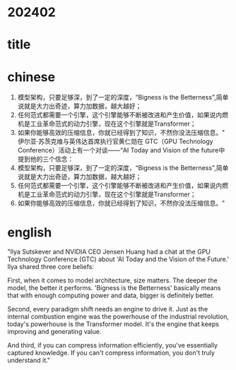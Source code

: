 # 202402

# title 

# chinese 
1. 模型架构，只要足够深，到了一定的深度，“Bigness is the Betterness",简单说就是大力出奇迹，算力加数据，越大越好；
2. 任何范式都需要一个引擎，这个引擎能够不断被改进和产生价值，如果说内燃机是工业革命范式的动力引擎，现在这个引擎就是Transformer；
3. 如果你能够高效的压缩信息，你就已经得到了知识，不然你没法压缩信息。"
伊尔亚·苏茨克维与英伟达首席执行官黄仁勋在 GTC（GPU Technology Conference）活动上有一个对谈——“AI Today and Vision of the future中提到他的三个信念：
1. 模型架构，只要足够深，到了一定的深度，“Bigness is the Betterness",简单说就是大力出奇迹，算力加数据，越大越好；
2. 任何范式都需要一个引擎，这个引擎能够不断被改进和产生价值，如果说内燃机是工业革命范式的动力引擎，现在这个引擎就是Transformer；
3. 如果你能够高效的压缩信息，你就已经得到了知识，不然你没法压缩信息。"

# english
"Ilya Sutskever and NVIDIA CEO Jensen Huang had a chat at the GPU Technology Conference (GTC) about 'AI Today and the Vision of the Future.' Ilya shared three core beliefs:

First, when it comes to model architecture, size matters. The deeper the model, the better it performs. 'Bigness is the Betterness' basically means that with enough computing power and data, bigger is definitely better.

Second, every paradigm shift needs an engine to drive it. Just as the internal combustion engine was the powerhouse of the industrial revolution, today's powerhouse is the Transformer model. It's the engine that keeps improving and generating value.

And third, if you can compress information efficiently, you've essentially captured knowledge. If you can't compress information, you don't truly understand it."
